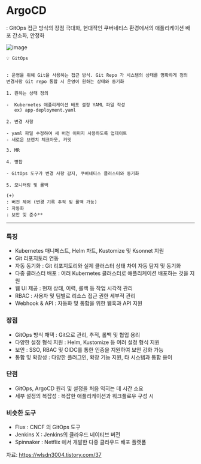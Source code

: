 # ArgoCD





: GitOps 접근 방식의 장점 극대화, 현대적인 쿠버네티스 환경에서의 애플리케이션 배포 간소화, 안정화


![image](https://github.com/sujinsu/TIL/assets/87465326/24003149-c4ca-412e-bb30-81d95947c37c)



```
💡 GitOps


: 운영을 위해 Git을 사용하는 접근 방식. Git Repo 가 시스템의 상태를 명확하게 정의
변경사항 Git repo 통합 시 운영이 원하는 상태와 동기화

1. 원하는 상태 정의

-  Kubernetes 애플리케이션 배포 설정 YAML 파일 작성
   ex) app-deployment.yaml

2. 변경 사항

- yaml 파일 수정하여 새 버전 이미지 사용하도록 업데이트
- 새로운 브랜치 체크아웃, 커밋

3. MR

4. 병합

- GitOps 도구가 변경 사항 감지, 쿠버네티스 클러스터와 동기화

5. 모니터링 및 롤백

(+) 
: 버전 제어 (변경 기록 추적 및 롤백 가능)
: 자동화
: 보안 및 준수**
```



****





### 특징

- Kubernetes 매니페스트, Helm 차트, Kustomize 및 Ksonnet 지원
- Git 리포지토리 연동
- 자동 동기화 : Git 리포지토리와 실제 클러스터 상태 차이 자동 탐지 및 동기화
- 다중 클러스터 배포 : 여러 Kubernetes 클러스터로 애플리케이션 배포하는 것을 지원
- 웹 UI 제공 : 현재 상태, 이력, 롤백 등 작업 시각적 관리
- RBAC : 사용자 및 팀별로 리소스 접근 권한 세부적 관리
- Webhook & API : 자동화 및 통합을 위한 웹훅과 API 지원





### 장점

- GitOps 방식 채택 : Git으로 관리, 추적, 롤백 및 협업 용리
- 다양한 설정 형식 지원 : Helm, Kustomize 등 여러 설정 형식 지원
- 보안 : SSO, RBAC 및 OIDC를 통한 인증을 지원하여 보안 강화 가능
- 통합 및 확장성 : 다양한 플러그인, 확장 기능 지원, 타 시스템과 통합 용이





### 단점

- GitOps, ArgoCD 원리 및 설정을 처음 익히는 데 시간 소요
- 세부 설정의 복잡성 : 복잡한 애플리케이션과 워크플로우 구성 시





### 비슷한 도구

- Flux : CNCF 의 GitOps 도구
- Jenkins X : Jenkins의 클라우드 네이티브 버전
- Spinnaker : Netflix 에서 개발한 다중 클라우드 배포 플랫폼







자료: https://wlsdn3004.tistory.com/37

